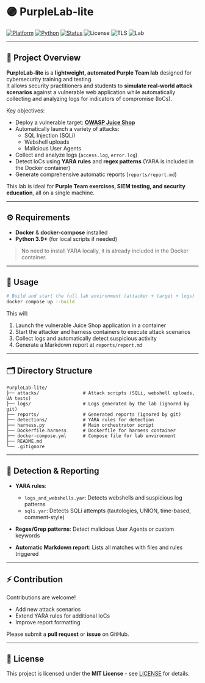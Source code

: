 # 🟣 PurpleLab-lite

[![Platform](https://img.shields.io/badge/Platform-Windows%20%7C%20Linux-lightgrey)](https://github.com/x-pwn3d/mini-c2)
[![Python](https://img.shields.io/badge/Python-3.10%2B-blue)](https://www.python.org/)
[![Status](https://img.shields.io/badge/Status-Functional-brightgreen)](https://github.com/x-pwn3d/mini-c2)
![License](https://img.shields.io/badge/License-MIT-orange)
![TLS](https://img.shields.io/badge/TLS-Lab%20Certs-blue)
![Lab](https://img.shields.io/badge/Lab-Educational-lightgrey)

---

## 📖 Project Overview

**PurpleLab-lite** is a **lightweight, automated Purple Team lab** designed for cybersecurity training and testing.  
It allows security practitioners and students to **simulate real-world attack scenarios** against a vulnerable web application while automatically collecting and analyzing logs for indicators of compromise (IoCs).

Key objectives:  

- Deploy a vulnerable target: **[OWASP Juice Shop](https://owasp.org/www-project-juice-shop/)**  
- Automatically launch a variety of attacks:
  - SQL Injection (SQLi)  
  - Webshell uploads  
  - Malicious User Agents  
- Collect and analyze logs (`access.log`, `error.log`)  
- Detect IoCs using **YARA rules** and **regex patterns** (YARA is included in the Docker container)  
- Generate comprehensive automatic reports (`reports/report.md`)  

This lab is ideal for **Purple Team exercises, SIEM testing, and security education**, all on a single machine.

---

## ⚙️ Requirements

- **Docker** & **docker-compose** installed  
- **Python 3.9+** (for local scripts if needed)  

> No need to install YARA locally, it is already included in the Docker container.

---

## 🚀 Usage

```bash
# Build and start the full lab environment (attacker + target + logs)
docker compose up --build
````

This will:

1. Launch the vulnerable Juice Shop application in a container
2. Start the attacker and harness containers to execute attack scenarios
3. Collect logs and automatically detect suspicious activity
4. Generate a Markdown report at `reports/report.md`

---

## 🗂 Directory Structure

```
PurpleLab-lite/
├── attacks/                # Attack scripts (SQLi, webshell uploads, UA tests)
├── logs/                   # Logs generated by the lab (ignored by git)
├── reports/                # Generated reports (ignored by git)
├── detections/             # YARA rules for detection
├── harness.py              # Main orchestrator script
├── Dockerfile.harness      # Dockerfile for harness container
├── docker-compose.yml      # Compose file for lab environment
├── README.md
└── .gitignore
```

---

## 🧩 Detection & Reporting

* **YARA rules**:

  * `logs_and_webshells.yar`: Detects webshells and suspicious log patterns
  * `sqli.yar`: Detects SQLi attempts (tautologies, UNION, time-based, comment-style)
* **Regex/Grep patterns**: Detect malicious User Agents or custom keywords
* **Automatic Markdown report**: Lists all matches with files and rules triggered

---

## ⚡ Contribution

Contributions are welcome!

* Add new attack scenarios
* Extend YARA rules for additional IoCs
* Improve report formatting

Please submit a **pull request** or **issue** on GitHub.

---

## 📜 License

This project is licensed under the **MIT License** - see [LICENSE](./LICENSE) for details.